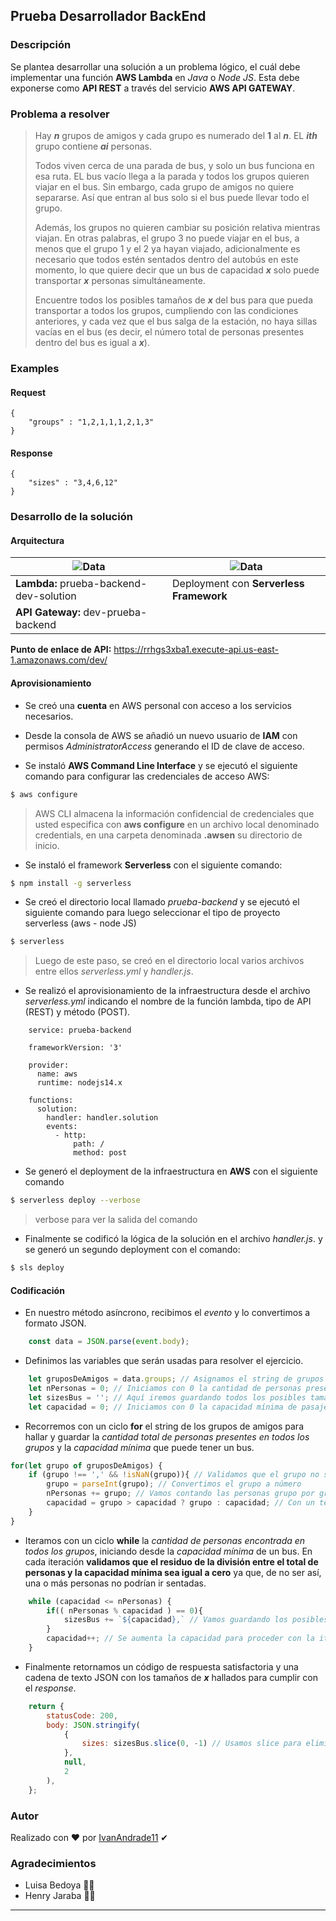 ## Prueba Desarrollador BackEnd 

### Descripción

Se plantea desarrollar una solución a un problema lógico, el cuál debe implementar una función **AWS Lambda** en _Java_ o _Node JS_. Esta debe exponerse como **API REST** a través del servicio **AWS API GATEWAY**.

### Problema a resolver

>Hay _**n**_ grupos de amigos y cada grupo es numerado del **1** al _**n**_. EL _**ith**_ grupo contiene _**ai**_ personas.
>
>Todos viven cerca de una parada de bus, y solo un bus funciona en esa ruta. EL bus vacío llega a la parada y todos los grupos quieren viajar en el bus. 
>Sin embargo, cada grupo de amigos no quiere separarse. Así que entran al bus solo si el bus puede llevar todo el grupo.
>
>Además, los grupos no quieren cambiar su posición relativa mientras viajan. En otras palabras, el grupo 3 no puede viajar en el bus, a menos que el grupo 1 y el 2 ya hayan viajado, adicionalmente es necesario que todos estén sentados dentro del autobús en este momento, lo que quiere decir que un bus de capacidad _**x**_ solo puede transportar _**x**_ personas simultáneamente.
>
>Encuentre todos los posibles tamaños de _**x**_ del bus para que pueda transportar a todos los grupos, cumpliendo con las condiciones anteriores, y cada vez que el bus salga de la estación, no haya sillas vacías en el bus (es decir, el número total de personas presentes dentro del bus es igual a _**x**_).

### Examples

#### Request
```
{
    "groups" : "1,2,1,1,1,2,1,3"
}
```
#### Response
```
{
    "sizes" : "3,4,6,12"
}
```

### Desarrollo de la solución

#### Arquitectura

| ![Data](https://ps.w.org/amazon-polly/assets/icon-256x256.png?rev=2183954) | ![Data](https://images.opencollective.com/goserverless/93e050b/logo/256.png) |
| ---      | ---       |
| **Lambda:** prueba-backend-dev-solution | Deployment con **Serverless Framework** |
| **API Gateway:** dev-prueba-backend |

**Punto de enlace de API:** https://rrhgs3xba1.execute-api.us-east-1.amazonaws.com/dev/

#### Aprovisionamiento

- Se creó una **cuenta** en AWS personal con acceso a los servicios necesarios. 

- Desde la consola de AWS se añadió un nuevo usuario de **IAM** con permisos _AdministratorAccess_ generando  el ID de clave de acceso.

- Se instaló **AWS Command Line Interface** y se ejecutó el siguiente comando para configurar las credenciales de acceso AWS:
```bash
$ aws configure
```
>AWS CLI almacena la información confidencial de credenciales que usted especifica con  **aws configure** en un archivo local denominado credentials, en una carpeta denominada **.awsen** su directorio de inicio.

- Se instaló el framework **Serverless** con el siguiente comando:
```bash
$ npm install -g serverless
```
- Se creó el directorio local llamado _prueba-backend_ y se ejecutó el siguiente comando para luego seleccionar el tipo de proyecto serverless (aws - node JS)
```bash
$ serverless
```
> Luego de este paso, se creó en el directorio local varios archivos entre ellos _serverless.yml_ y _handler.js_.

- Se realizó el aprovisionamiento de la infraestructura desde el archivo _serverless.yml_ indicando el nombre de la función lambda, tipo de API (REST) y método (POST).
```
	service: prueba-backend

	frameworkVersion: '3'

	provider:
	  name: aws
	  runtime: nodejs14.x

	functions:
	  solution:
		handler: handler.solution
		events:
		  - http:
			  path: /
			  method: post
```
- Se generó el deployment de la infraestructura en **AWS** con el siguiente comando 
```bash
$ serverless deploy --verbose
```
>verbose para ver la salida del comando

- Finalmente se codificó la lógica de la solución en el archivo _handler.js_. y se generó un segundo deployment con el comando:
```bash
$ sls deploy
```


#### Codificación

- En nuestro método asíncrono, recibimos el _evento_ y lo convertimos a formato JSON.
```javascript
	const data = JSON.parse(event.body);
```

- Definimos las variables que serán usadas para resolver el ejercicio.
```javascript
	let gruposDeAmigos = data.groups; // Asignamos el string de grupos
    let nPersonas = 0; // Iniciamos con 0 la cantidad de personas presentes en todos los grupos
    let sizesBus = ''; // Aquí iremos guardando todos los posibles tamaños de x (bus que puede transportar a todos los grupos, cumpliendo con las condiciones)
    let capacidad = 0; // Iniciamos con 0 la capacidad mínima de pasajeros por bus
```

- Recorremos con un ciclo **for** el string de los grupos de amigos para hallar y guardar la _cantidad total de personas presentes en todos los grupos_ y la _capacidad mínima_ que puede tener un bus.
```javascript
for(let grupo of gruposDeAmigos) {
	if (grupo !== ',' && !isNaN(grupo)){ // Validamos que el grupo no sea una coma y qie sea un número
		grupo = parseInt(grupo); // Convertimos el grupo a número
		nPersonas += grupo; // Vamos contando las personas grupo por grupo
		capacidad = grupo > capacidad ? grupo : capacidad; // Con un ternario aumentamos la capacidad mínima que puede tener un bus
	}
}
```

- Iteramos con un ciclo **while** la _cantidad de personas encontrada en todos los grupos_, iniciando desde la _capacidad mínima_ de un bus. En cada iteración **validamos que el residuo de la división entre el total de personas y la capacidad mínima sea igual a cero** ya que, de no ser así, una o más personas no podrían ir sentadas.
```javascript
    while (capacidad <= nPersonas) {
        if(( nPersonas % capacidad ) == 0){
            sizesBus += `${capacidad},` // Vamos guardando los posibles tamaños de x (buses que cumplen las condiciones propuestas)
        }
        capacidad++; // Se aumenta la capacidad para proceder con la iteración del total de personas
    }
```

- Finalmente retornamos un código de respuesta satisfactoria y una cadena de texto JSON con los tamaños de _**x**_ hallados para cumplir con el _response_.
```javascript
    return {
        statusCode: 200,
        body: JSON.stringify(
            { 
                sizes: sizesBus.slice(0, -1) // Usamos slice para eliminar la última coma agregada con el ciclo while
            },
            null,
            2
        ),
    };
```

### Autor

Realizado con ❤️ por [IvanAndrade11](https://github.com/IvanAndrade11) ✔

### Agradecimientos

* Luisa Bedoya 👩‍💼
* Henry Jaraba 👷‍♂️

---
